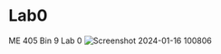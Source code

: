 # Lab0
 ME 405 Bin 9 Lab 0
![Screenshot 2024-01-16 100806](https://github.com/logdotzipp/Lab0/assets/147013512/9a5f2f27-4fd9-4e9b-8dd1-347a0a9049ff)
